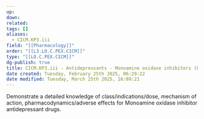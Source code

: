 ```yaml
---
up: 
down: 
related: 
tags: []
aliases:
  - CICM.KP3.iii
field: "[[Pharmacology]]"
order: "[[L3.LO.C.PEX.CICM]]"
type: "[[LO.C.PEX.CICM]]"
dg-publish: true
title: CICM.KP3.iii - Antidepressants - Monoamine oxidase inhibitors (L3)
date created: Tuesday, February 25th 2025, 06:29:22
date modified: Tuesday, March 25th 2025, 16:09:21
---
```


Demonstrate a detailed knowledge of class/indications/dose, mechanism of action, pharmacodynamics/adverse effects for Monoamine oxidase inhibitor antidepressant drugs.
